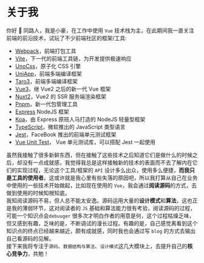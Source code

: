 # 关于我

你好 👋 同路人，我是小豪，在工作中使用 `Vue` 技术栈为主，在此期间我一直关注前端的前沿技术，试玩了不少前端社区的框架/工具:

- [Webpack](https://github.com/webpack/webpack)，前端打包工具
- [Vite](https://github.com/vitejs/vite)，下一代的前端工具链，为开发提供极速响应
- [UnoCss](https://github.com/unocss/unocss)，原子化 CSS 引擎
- [UniApp](https://github.com/dcloudio/uni-app)，前端多端编译框架
- [Taro3](https://github.com/NervJS/taro)，前端多端编译框架
- [Vue3](https://github.com/vuejs/core)，继 Vue2 之后的新一代 Vue 框架
- [Nuxt2](https://github.com/nuxt/nuxt.js)，Vue2 的 SSR 服务端渲染框架
- [Pnpm](https://github.com/pnpm/pnpm)，新一代包管理工具
- [Express](https://github.com/expressjs/express) NodeJS 框架
- [Koa](https://github.com/koajs/koa)，由 Express 原班人马打造的 NodeJS 轻量型框架
- [TypeScript](https://github.com/microsoft/TypeScript)，微软推出的 JavaScript 类型语言
- [Jest](https://jestjs.io/)，FaceBook 推出的前端单元测试框架
- [Vue Unit Test](https://v1.test-utils.vuejs.org/)， Vue 单元测试库，可以搭配 Jest 一起使用


虽然我接触了很多新鲜东西，但在接触了这些技术之后知道它们是做什么的时候之后，却没有一点成就感，我觉得我总是这样接触新的技术的表面而不去了解内在它们的实现过程，无论这个工具/框架的 `API` 设计多么出众，使用多么便捷，**而我只是工具的使用者**。这或许就是我心里有些失落的原因吧，所以我打算从自己在业务中使用的一些技术开始做起，比如现在使用的 `Vue`，我会通过**阅读源码**的方式，去做到使用的时候知根知底。  
我知阅读源码不易，但人总不能太安逸。源码运用大量的**设计模式**和**算法**，这也正是我的薄弱环节，这对阅读者的 `JS` 基础和算法能力很有考验，阅读源码的过程，可能一个知识点会`debuuger` 很多次才明白作者的用意是何，这个过程枯燥乏味，但又感到有趣，乏味的是，不断调试的漫长过程。有趣的是，自己感觉离看到这个知识点的终点已经越来越近，颇有成就感，同时我也会通过写 `blog` 的方式去输出自己看源码的见解。  
接下来我将专注于`源码`、`数据结构与算法`、`设计模式`这几大模块上，去提升自己的**核心竞争力**，共勉！

<TheEnd />
